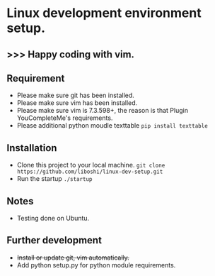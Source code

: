 
# Linux development environment setup.
## >>> Happy coding with vim.

## Requirement
* Please make sure git has been installed.
* Please make sure vim has been installed.
* Please make sure vim is 7.3.598+, the reason is that Plugin YouCompleteMe's requirements.
* Please additional python moudle texttable
  `pip install texttable`

## Installation
* Clone this project to your local machine.
  `git clone https://github.com/liboshi/linux-dev-setup.git`
* Run the startup
  `./startup`

## Notes
* Testing done on Ubuntu.

## Further development
* ~~Install or update git, vim automatically.~~
* Add python setup.py for python module requirements.
